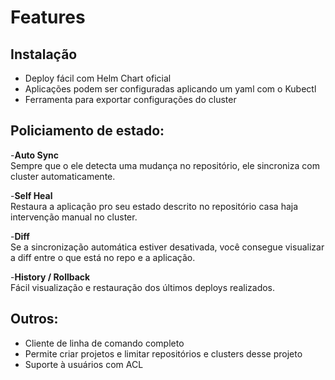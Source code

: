 # Features

## Instalação
- Deploy fácil com Helm Chart oficial
- Aplicações podem ser configuradas aplicando um yaml com o Kubectl
- Ferramenta para exportar configurações do cluster

## Policiamento de estado:
-**Auto Sync**  
    Sempre que o ele detecta uma mudança no repositório, ele sincroniza com cluster automaticamente.

-**Self Heal**  
    Restaura a aplicação pro seu estado descrito no repositório casa haja intervenção manual no cluster.

-**Diff**  
    Se a sincronização automática estiver desativada, você consegue visualizar a diff entre o que está no repo e a aplicação.

-**History / Rollback**  
    Fácil visualização e restauração dos últimos deploys realizados.

## Outros:
- Cliente de linha de comando completo
- Permite criar projetos e limitar repositórios e clusters desse projeto
- Suporte à usuários com ACL
